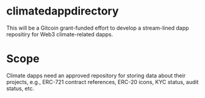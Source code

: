 # climatedappdirectory
This will be a Gitcoin grant-funded effort to develop a stream-lined dapp repositiry for Web3 climate-related dapps.
# Scope
Climate dapps need an approved repository for storing data about their projects, e.g., ERC-721 contract references, ERC-20 icons, KYC status, audit status, etc.
